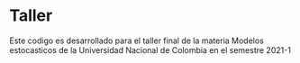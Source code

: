 # Taller

Este codigo es desarrollado para el taller final de la materia Modelos estocasticos de la Universidad Nacional de Colombia en el semestre 2021-1
